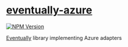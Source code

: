 # [eventually-azure](https://rotorsoft.github.io/eventually-monorepo/modules/eventually_azure.html)

[![NPM Version](https://img.shields.io/npm/v/@rotorsoft/eventually-azure.svg)](https://www.npmjs.com/package/@rotorsoft/eventually-azure)

[Eventually](../../README.md) library implementing Azure adapters
